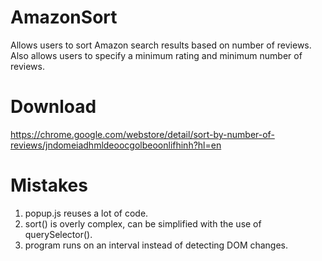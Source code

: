 # AmazonSort
Allows users to sort Amazon search results based on number of reviews. Also allows users to specify a minimum rating and minimum number of reviews.

# Download
https://chrome.google.com/webstore/detail/sort-by-number-of-reviews/jndomeiadhmldeoocgolbeoonlifhinh?hl=en

# Mistakes
1. popup.js reuses a lot of code.
2. sort() is overly complex, can be simplified with the use of querySelector().
3. program runs on an interval instead of detecting DOM changes.
